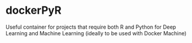 # dockerPyR
Useful container for projects that require both R and Python for Deep Learning and Machine Learning (ideally to be used with Docker Machine)
